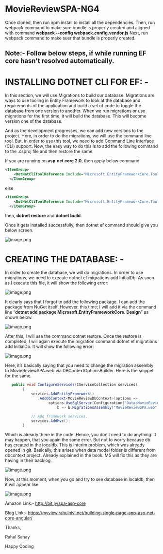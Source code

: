 # MovieReviewSPA-NG4
Once cloned, then run npm install to install all the dependencies. Then, run webpack command to make sure bundle is properly created and aligned with command **webpack --config webpack.config.vendor.js**
Next, run webpack command to make suer that bundle is properly created.

## Note:- Follow below steps, if while running EF core hasn't resolved automatically.

# INSTALLING DOTNET CLI FOR EF: -
In this section, we will use Migrations to build our database. Migrations are ways to use tooling in Entity Framework to look at the database and requirements of the application and build a set of code to toggle the database from one version to another. When we run migrations or use migrations for the first time, it will build the database. This will become version one of the database. 

And as the development progresses, we can add new versions to the project. Here, in order to do the migrations, we will use the command line tool. But, in order to use this tool, we need to add Command Line Interface (CLI) support. Now, the easy way to do this is to add the following command to the .csproj file and then restore the same.

If you are running on **asp.net core 2.0**, then apply below command 

```xml
<ItemGroup>
    <DotNetCliToolReference Include="Microsoft.EntityFrameworkCore.Tools.DotNet" Version="2.0.0" />
  </ItemGroup>
 ```
 else
```xml
<ItemGroup>
    <DotNetCliToolReference Include="Microsoft.EntityFrameworkCore.Tools.DotNet" Version="1.0.0" />
  </ItemGroup>
 ```
 then, **dotnet restore** and **dotnet build**.

Once it gets installed successfully, then dotnet ef command should give you below screen.

![image.png](https://user-images.githubusercontent.com/3886381/37359616-18566642-2714-11e8-8715-75e997bbdb45.png)

# CREATING THE DATABASE: -

In order to create the database, we will do migrations. In order to use migrations, we need to execute dotnet ef migrations add InitialDb. As soon as I execute this file, it will show the following error:

![image.png](https://user-images.githubusercontent.com/3886381/37359653-3181b270-2714-11e8-83a1-4828d6bd33b2.png)

It clearly says that I forgot to add the following package. I can add the package from NuGet itself. However, this time; I will add it via the command line
 “**dotnet add package Microsoft.EntityFrameworkCore. Design**” as shown below.

![image.png](https://user-images.githubusercontent.com/3886381/37359696-4c4b5e1c-2714-11e8-9863-7a9ce4aa7b6c.png)

After this, I will use the command dotnet restore. Once the restore is completed, I will again execute the migration command dotnet ef migrations add InitialDb. It will show the following error:

![image.png](https://user-images.githubusercontent.com/3886381/37359751-6c465b5e-2714-11e8-8294-9a132eae63c1.png)

Here, it’s basically saying that you need to change the migration assembly to MovieReviewSPA.web via DBContextOptionsBuilder. Here is the snippet for the same. 

```cs
   public void ConfigureServices(IServiceCollection services)
        {
            services.AddEntityFramework()
               .AddDbContext<MovieReviewDbContext>(options =>
                    options.UseSqlServer(Configuration["Data:MovieReviewSPA:ConnectionString"],
                        b => b.MigrationsAssembly("MovieReviewSPA.web")));

            // Add framework services.
            services.AddMvc();
        }
```
Which is already there in the code. Hence, you don’t need to do anything. It may happen, that you again the same error. But not to worry because db has created in the localdb. This is interim problem, which was already opened in git. Basically, this arises when data model folder is different from dbcontext project. Already explained in the book. MS will fix this as they are having in their backlog.

![image.png](https://user-images.githubusercontent.com/3886381/37359790-849adbda-2714-11e8-918f-7f1f1db756c5.png)

Now, at this moment, when you go and try to see database in localdb, then it will appear like 

![image.png](https://user-images.githubusercontent.com/3886381/37359839-a366cdee-2714-11e8-9807-aef5e7e1e905.png)

Amazon Link:- http://bit.ly/spa-asp-core

Blog Link:-  https://myview.rahulnivi.net/building-single-page-app-asp-net-core-angular/

Thanks,

Rahul Sahay

Happy Coding
 

